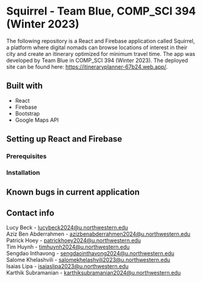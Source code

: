 # Squirrel - Team Blue, COMP_SCI 394 (Winter 2023)

The following repository is a React and Firebase application called Squirrel, a platform where digital nomads can browse locations of interest in their city and create an itinerary optimized for minimum travel time. The app was developed by Team Blue in COMP_SCI 394 (Winter 2023). The deployed site can be found here: https://itineraryplanner-67b24.web.app/. 

## Built with
* React
* Firebase
* Bootstrap
* Google Maps API

## Setting up React and Firebase

### Prerequisites

### Installation

## Known bugs in current application

## Contact info
Lucy Beck - lucybeck2024@u.northwestern.edu  
Aziz Ben Abderrahmen - azizbenabderrahmen2024@u.northwestern.edu  
Patrick Hoey - patrickhoey2024@u.northwestern.edu  
Tim Huynh - timhuynh2024@u.northwestern.edu  
Sengdao Inthavong - sengdaointhavong2024@u.northwestern.edu  
Salome Khelashvili - salomekhelashvili2023@u.northwestern.edu  
Isaias Lipa - isaiaslipa2023@u.northwestern.edu  
Karthik Subramanian - karthiksubramanian2024@u.northwestern.edu  
